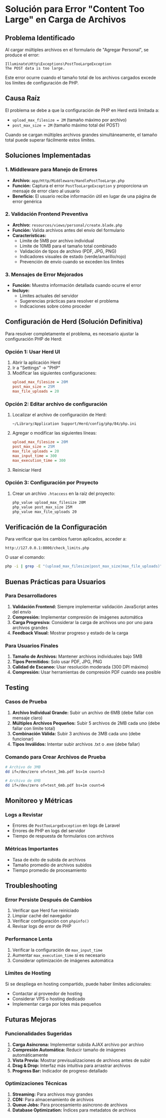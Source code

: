 # Solución para Error "Content Too Large" en Carga de Archivos

## Problema Identificado

Al cargar múltiples archivos en el formulario de "Agregar Personal", se produce el error:
```
Illuminate\Http\Exceptions\PostTooLargeException
The POST data is too large.
```

Este error ocurre cuando el tamaño total de los archivos cargados excede los límites de configuración de PHP.

## Causa Raíz

El problema se debe a que la configuración de PHP en Herd está limitada a:
- `upload_max_filesize = 2M` (tamaño máximo por archivo)
- `post_max_size = 2M` (tamaño máximo total del POST)

Cuando se cargan múltiples archivos grandes simultáneamente, el tamaño total puede superar fácilmente estos límites.

## Soluciones Implementadas

### 1. Middleware para Manejo de Errores
- **Archivo:** `app/Http/Middleware/HandlePostTooLarge.php`
- **Función:** Captura el error `PostTooLargeException` y proporciona un mensaje de error claro al usuario
- **Beneficio:** El usuario recibe información útil en lugar de una página de error genérica

### 2. Validación Frontend Preventiva
- **Archivo:** `resources/views/personal/create.blade.php`
- **Función:** Valida archivos antes del envío del formulario
- **Características:**
  - Límite de 5MB por archivo individual
  - Límite de 10MB para el tamaño total combinado
  - Validación de tipos de archivo (PDF, JPG, PNG)
  - Indicadores visuales de estado (verde/amarillo/rojo)
  - Prevención de envío cuando se exceden los límites

### 3. Mensajes de Error Mejorados
- **Función:** Muestra información detallada cuando ocurre el error
- **Incluye:**
  - Límites actuales del servidor
  - Sugerencias prácticas para resolver el problema
  - Indicaciones sobre cómo proceder

## Configuración de Herd (Solución Definitiva)

Para resolver completamente el problema, es necesario ajustar la configuración PHP de Herd:

### Opción 1: Usar Herd UI
1. Abrir la aplicación Herd
2. Ir a "Settings" → "PHP"
3. Modificar las siguientes configuraciones:
   ```ini
   upload_max_filesize = 20M
   post_max_size = 25M
   max_file_uploads = 20
   ```

### Opción 2: Editar archivo de configuración
1. Localizar el archivo de configuración de Herd:
   ```
   ~/Library/Application Support/Herd/config/php/84/php.ini
   ```
2. Agregar o modificar las siguientes líneas:
   ```ini
   upload_max_filesize = 20M
   post_max_size = 25M
   max_file_uploads = 20
   max_input_time = 300
   max_execution_time = 300
   ```
3. Reiniciar Herd

### Opción 3: Configuración por Proyecto
1. Crear un archivo `.htaccess` en la raíz del proyecto:
   ```apache
   php_value upload_max_filesize 20M
   php_value post_max_size 25M
   php_value max_file_uploads 20
   ```

## Verificación de la Configuración

Para verificar que los cambios fueron aplicados, acceder a:
```
http://127.0.0.1:8000/check_limits.php
```

O usar el comando:
```bash
php -i | grep -E "(upload_max_filesize|post_max_size|max_file_uploads)"
```

## Buenas Prácticas para Usuarios

### Para Desarrolladores
1. **Validación Frontend:** Siempre implementar validación JavaScript antes del envío
2. **Compresión:** Implementar compresión de imágenes automática
3. **Carga Progresiva:** Considerar la carga de archivos uno por uno para archivos grandes
4. **Feedback Visual:** Mostrar progreso y estado de la carga

### Para Usuarios Finales
1. **Tamaño de Archivos:** Mantener archivos individuales bajo 5MB
2. **Tipos Permitidos:** Solo usar PDF, JPG, PNG
3. **Calidad de Escaneo:** Usar resolución moderada (300 DPI máximo)
4. **Compresión:** Usar herramientas de compresión PDF cuando sea posible

## Testing

### Casos de Prueba
1. **Archivo Individual Grande:** Subir un archivo de 6MB (debe fallar con mensaje claro)
2. **Múltiples Archivos Pequeños:** Subir 5 archivos de 2MB cada uno (debe fallar con límite total)
3. **Combinación Válida:** Subir 3 archivos de 3MB cada uno (debe funcionar)
4. **Tipos Inválidos:** Intentar subir archivos .txt o .exe (debe fallar)

### Comando para Crear Archivos de Prueba
```bash
# Archivo de 3MB
dd if=/dev/zero of=test_3mb.pdf bs=1m count=3

# Archivo de 6MB
dd if=/dev/zero of=test_6mb.pdf bs=1m count=6
```

## Monitoreo y Métricas

### Logs a Revistar
- Errores de `PostTooLargeException` en logs de Laravel
- Errores de PHP en logs del servidor
- Tiempo de respuesta de formularios con archivos

### Métricas Importantes
- Tasa de éxito de subida de archivos
- Tamaño promedio de archivos subidos
- Tiempo promedio de procesamiento

## Troubleshooting

### Error Persiste Después de Cambios
1. Verificar que Herd fue reiniciado
2. Limpiar caché del navegador
3. Verificar configuración con `phpinfo()`
4. Revisar logs de error de PHP

### Performance Lenta
1. Verificar la configuración de `max_input_time`
2. Aumentar `max_execution_time` si es necesario
3. Considerar optimización de imágenes automática

### Límites de Hosting
Si se despliega en hosting compartido, puede haber límites adicionales:
- Contactar al proveedor de hosting
- Considerar VPS o hosting dedicado
- Implementar carga por lotes más pequeños

## Futuras Mejoras

### Funcionalidades Sugeridas
1. **Carga Asíncrona:** Implementar subida AJAX archivo por archivo
2. **Compresión Automática:** Reducir tamaño de imágenes automáticamente
3. **Vista Previa:** Mostrar previsualizaciones de archivos antes de subir
4. **Drag & Drop:** Interfaz más intuitiva para arrastrar archivos
5. **Progress Bar:** Indicador de progreso detallado

### Optimizaciones Técnicas
1. **Streaming:** Para archivos muy grandes
2. **CDN:** Para almacenamiento de archivos
3. **Queue Jobs:** Para procesamiento asíncrono de archivos
4. **Database Optimization:** Índices para metadatos de archivos
